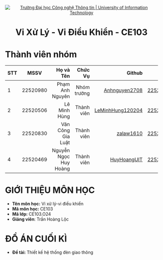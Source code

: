 <!-- Banner -->
<p align="center">
  <a href="https://www.uit.edu.vn/" title="Trường Đại học Công nghệ Thông tin" style="border: none;">
    <img src="https://i.imgur.com/WmMnSRt.png" alt="Trường Đại học Công nghệ Thông tin | University of Information Technology">
  </a>
</p>

<h1 align="center"><b>Vi Xử Lý - Vi Điều Khiển - CE103 </b></h1>

# Thành viên nhóm
| STT    | MSSV          | Họ và Tên              |Chức Vụ    | Github                                                  | Email                   |
| ------ |:-------------:| ----------------------:|----------:|--------------------------------------------------------:|-------------------------:
| 1      | 22520980      | Phạm Anh Nguyên         |Nhóm trưởng|[Anhnguyen2708](https://github.com/Anhnguyen2708)  |22520980@gm.uit.edu.vn   |
| 2      | 22520506      | Lê Minh Hùng        |Thành viên |[LeMinhHung120204](https://github.com/LeMinhHung120204)            |22520506@gm.uit.edu.vn   |
| 3      | 22520830      | Văn Công Gia Luật        |Thành viên |[zalaw1610](https://github.com/zalaw1610)|22520830@gm.uit.edu.vn   |
| 4      | 22520469      | Nguyễn Ngọc Huy Hoàng            |Thành viên |[HuyHoangUIT](https://github.com/HuyHoangUIT)                    |22520469@gm.uit.edu.vn   |

# GIỚI THIỆU MÔN HỌC
* **Tên môn học:** Vi xử lý-vi điều khiển
* **Mã môn học:** CE103
* **Mã lớp:** CE103.O24
* **Giảng viên**: Trần Hoàng Lộc
# ĐỒ ÁN CUỐI KÌ
* **Đề tài:** Thiết kế hệ thống đèn giao thông

